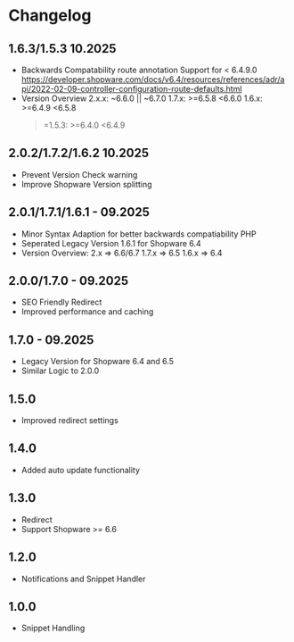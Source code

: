 # Changelog

## 1.6.3/1.5.3 10.2025
- Backwards Compatability route annotation Support for < 6.4.9.0
https://developer.shopware.com/docs/v6.4/resources/references/adr/api/2022-02-09-controller-configuration-route-defaults.html
- Version Overview
    2.x.x: ~6.6.0 || ~6.7.0
    1.7.x: >=6.5.8 <6.6.0
    1.6.x: >=6.4.9 <6.5.8
  >=1.5.3: >=6.4.0 <6.4.9

## 2.0.2/1.7.2/1.6.2 10.2025
- Prevent Version Check warning
- Improve Shopware Version splitting

## 2.0.1/1.7.1/1.6.1 - 09.2025
- Minor Syntax Adaption for better backwards compatiability PHP
- Seperated Legacy Version 1.6.1 for Shopware 6.4
- Version Overview:
    2.x => 6.6/6.7
    1.7.x => 6.5
    1.6.x => 6.4

## 2.0.0/1.7.0 - 09.2025
- SEO Friendly Redirect
- Improved performance and caching

## 1.7.0 - 09.2025
- Legacy Version for Shopware 6.4 and 6.5
- Similar Logic to 2.0.0

## 1.5.0
- Improved redirect settings

## 1.4.0
- Added auto update functionality

## 1.3.0
- Redirect
- Support Shopware >= 6.6

## 1.2.0
- Notifications and Snippet Handler

## 1.0.0
- Snippet Handling
